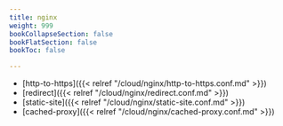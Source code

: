 ```yaml
---
title: nginx
weight: 999
bookCollapseSection: false
bookFlatSection: false
bookToc: false

---
```


- [http-to-https]({{< relref "/cloud/nginx/http-to-https.conf.md" >}})
- [redirect]({{< relref "/cloud/nginx/redirect.conf.md" >}})
- [static-site]({{< relref "/cloud/nginx/static-site.conf.md" >}})
- [cached-proxy]({{< relref "/cloud/nginx/cached-proxy.conf.md" >}})
